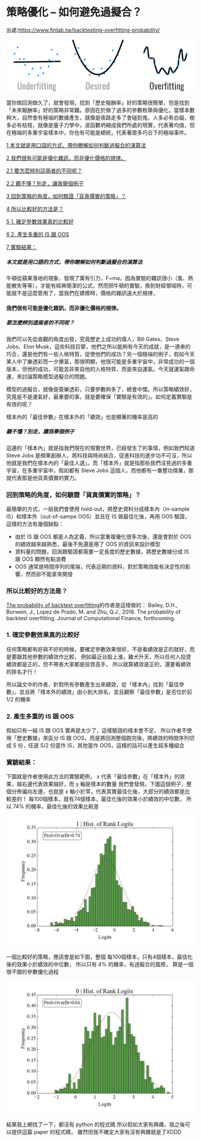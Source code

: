 # 策略優化 – 如何避免過擬合？

出處:https://www.finlab.tw/backtesting-overfitting-probability/

![thumbnail 8 1](images/thumbnail-8-1.png)

當你做回測做久了，就會發現，找到「歷史報酬率」好的策略很簡單，但是找到「未來報酬率」好的策略非常難。原因在於做了過多的參數枚舉與優化，當樣本數夠大，自然會有極端的數據產生，就像是夜路走多了會碰到鬼，人多必有白癡，樹多必有枯枝，就像是量子力學中，波函數坍縮成我們所處的現實，代表著均值，但在極端的多重宇宙樣本中，你也有可能是總統，代表著眾多巧合下的極端事件。



[1 本文就是用口語的方式，帶你瞭解如何判斷過擬合的演算法](https://www.finlab.tw/backtesting-overfitting-probability/#ben_wen_jiu_shi_yong_kou_yu_de_fang_shi_dai_ni_liao_jie_ru_he_pan_duan_guo_ni_he_de_yan_suan_fa)

[2 我們很有可能是優化雜訊，而非優化價格的規律。](https://www.finlab.tw/backtesting-overfitting-probability/#wo_men_hen_you_ke_neng_shi_you_hua_za_xun_er_fei_you_hua_jia_ge_de_gui_lu)

[2.1 要怎麼辨別這兩者的不同呢？](https://www.finlab.tw/backtesting-overfitting-probability/#yao_zen_me_bian_bie_zhe_liang_zhe_de_bu_tong_ne)

[2.2 聽不懂？別走，讓我舉個例子](https://www.finlab.tw/backtesting-overfitting-probability/#ting_bu_dong_bie_zou_rang_wo_ju_ge_li_zi)

[3 回到策略的角度，如何驗證「貨真價實的策略」？](https://www.finlab.tw/backtesting-overfitting-probability/#hui_dao_ce_lue_de_jiao_du_ru_he_yan_zheng_huo_zhen_jia_shi_de_ce_lue)

[4 所以比較好的方法是？](https://www.finlab.tw/backtesting-overfitting-probability/#suo_yi_bi_jiao_hao_de_fang_fa_shi)

[5 1. 確定參數效果真的比較好](https://www.finlab.tw/backtesting-overfitting-probability/#1_que_ding_can_shu_xiao_guo_zhen_de_bi_jiao_hao)

[6 2. 產生多重的 IS 跟 OOS](https://www.finlab.tw/backtesting-overfitting-probability/#2_chan_sheng_duo_zhong_de_IS_gen_OOS)

[7 實驗結果：](https://www.finlab.tw/backtesting-overfitting-probability/#shi_yan_jie_guo)

##### 本文就是用口語的方式，帶你瞭解如何判斷過擬合的演算法

牛頓從蘋果落地的現象，發現了萬有引力，F=ma，因為實驗的雜訊很小（風、熱能散失等等），才能有經典簡潔的公式，然而把牛頓的實驗，換到財經領域時，可能就不是這麼管用了，當我們在建模時，價格的雜訊遠大於規律，

#### 我們很有可能是優化雜訊，而非優化價格的規律。

##### 要怎麼辨別這兩者的不同呢？

我們可以先從直觀的角度出發，究竟歷史上成功的偉人，Bill Gates、Steve Jobs、Elon Musk，這些科技巨擘，他們之所以能夠有今天的成就，是一連串的巧合，還是他們有一些人格特質，促使他們的成功？另一個極端的例子，假如今天某人中了樂透彩而一夕爆富，那很明顯，他很可能是多重宇宙中，非常成功的一個版本，但他的成功，可能並非來自他的人格特質，而是來自運氣。今天就運氣跟命運，來討論策略模型過擬合的問題。

模型的過擬合，就像是簽樂透彩，只要參數夠多了，總會中獎。所以策略績效好，究竟是不是運氣好，最重要的事，就是要確保「實驗是有效的」。如何定義實驗是有效的呢？

樣本內的「最佳參數」在樣本外的「績效」也是顯著的機率是高的

##### 聽不懂？別走，讓我舉個例子

這邊的「樣本內」就是指我們現在的現實世界，已經發生了的事情，例如我們知道 Steve Jobs 是頻果創辦人，將科技與時尚結合，促進科技的進步功不可沒，所以他就是我們在樣本內的「最佳人選」。而「樣本外」就是指那些我們沒見過的多重宇宙，在多重宇宙中，假如都有 Steve Jobs 這個人，而他都有一番豐功偉業，那就代表那是他貨真價實的實力。

### 回到策略的角度，如何驗證「貨真價實的策略」？

最簡單的方式，一般我們會使用 hold-out，將歷史資料分成樣本內（in-sample IS）和樣本外（out-of-sampe OOS）並且在 IS 做最佳化後，再用 OOS 驗證，這樣的方法有幾個缺點：

- 由於 IS 跟 OOS 都是人為定義，所以當重複優化很多次後，還是會對於 OOS 的績效越來越熟悉，最後不免還是用了 OOS 的資訊來設計模型
- 資料量的問題，回測跟驗證都需要一定長度的歷史數據，將歷史數據分成 IS 跟 OOS 顯然有點浪費
- OOS 通常是時間序列的尾端，代表近期的資料，對於策略效能有決定性的影響，然而卻不能拿來開發

### 所以比較好的方法是？

[The probability of backtest overfitting](https://poseidon01.ssrn.com/delivery.php?ID=868103003064115117125100064075098092016007037010053025100075080026029100071001025108063043035060033044107114028094094091106006057048087011059012084117121014084068060040064001077111012024029099081115109104017084001102009126127067113118116067099111100&EXT=pdf)的作者是這樣做的：
Bailey, D.H., Borwein, J., Lopez de Prado, M. and Zhu, Q.J., 2016. The probability of backtest overfitting. Journal of Computational Finance, forthcoming.

### 1. 確定參數效果真的比較好

任何策略都有好與不好的時候，要確定參數效果很好，不是看績效是正的就好，而是要跟其他參數的績效作比較，
例如最近台股上漲，雞犬升天，所以任何人投資績效都是正的，但不帶表大家都是投資高手，
所以就算績效是正的，還要看績效的排名才行！

所以論文中的作者，針對所有參數產生出來績效，從「樣本內」找到「最佳參數」，並且將「樣本外的績效」由小到大排名，並且觀察「最佳參數」是否位於前 1/2 的機率

### 2. 產生多重的 IS 跟 OOS

假如只有一組 IS 跟 OOS 實再是太少了，這樣驗證的樣本會不足，
所以作者不使用「歷史數據」來區分 IS 跟 OOS，而是將回測整個跑完後，將績效的時間序列切成 S 份，任選 S/2 份當作 IS，其他當作 OOS，這樣的話可以產生超多種組合

### 實驗結果：

下圖就是作者使用此方法的實驗範例， x 代表「最佳參數」在「樣本外」的效果，越右邊代表效果越好，而 y 軸是樣本的數量
我們會發現，下圖這個例子，整個分佈偏向左邊，也就是 x 軸小於零，代表其實最佳化後，大部分的績效都是比較差的！
每100個樣本，就有74個樣本，最佳化後的效果小於績效的中位數，
所以 74% 的機率，最佳化後的效果比較差

![bad strategy 1](images/bad_strategy-1.png)

一個比較好的策略，應該會是如下圖，整個
每100個樣本，只有4個樣本，最佳化後的效果小於績效的中位數，
所以只有 4% 的機率，有過擬合的風險，
算是一個很不錯的參數優化過程

![good strategy](images/good_strategy.png)

結果我上網找了一下，都沒有 python 的程式碼
所以假如大家有興趣，我之後可以提供這篇 paper 的程式碼，
雖然但我不確定大家有沒有興趣就是了XDDD